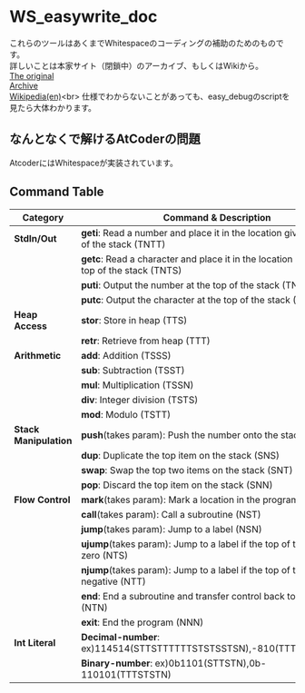 # WS_easywrite_doc
これらのツールはあくまでWhitespaceのコーディングの補助のためのものです。<br>
詳しいことは本家サイト（閉鎖中）のアーカイブ、もしくはWikiから。<br>
[The original](http://compsoc.dur.ac.uk/whitespace/tutorial.php)<br>[Archive](https://web.archive.org/web/20150618184706/http://compsoc.dur.ac.uk/whitespace/tutorial.php)<br>
[Wikipedia(en)](http://compsoc.dur.ac.uk/whitespace/tutorial.php](https://en.wikipedia.org/wiki/Whitespace_(programming_language)))<br>
仕様でわからないことがあっても、easy_debugのscriptを見たら大体わかります。<br>
## なんとなくで解けるAtCoderの問題
AtcoderにはWhitespaceが実装されています。

## Command Table
| Category | Command & Description |
|----------|----------------------|
| **StdIn/Out** | **geti**: Read a number and place it in the location given by the top of the stack (TNTT) |
| | **getc**: Read a character and place it in the location given by the top of the stack (TNTS) |
| | **puti**: Output the number at the top of the stack (TNST) |
| | **putc**: Output the character at the top of the stack (TNSS) |
| **Heap Access** | **stor**: Store in heap (TTS) |
| | **retr**: Retrieve from heap (TTT) |
| **Arithmetic** | **add**: Addition (TSSS) |
| | **sub**: Subtraction (TSST) |
| | **mul**: Multiplication (TSSN) |
| | **div**: Integer division (TSTS) |
| | **mod**: Modulo (TSTT) |
| **Stack Manipulation** | **push**(takes param): Push the number onto the stack (SS) |
| | **dup**: Duplicate the top item on the stack (SNS) |
| | **swap**: Swap the top two items on the stack (SNT) |
| | **pop**: Discard the top item on the stack (SNN) |
| **Flow Control** | **mark**(takes param): Mark a location in the program (NSS) |
| | **call**(takes param): Call a subroutine (NST) |
| | **jump**(takes param): Jump to a label (NSN) |
| | **ujump**(takes param): Jump to a label if the top of the stack is zero (NTS) |
| | **njump**(takes param): Jump to a label if the top of the stack is negative (NTT) |
| | **end**: End a subroutine and transfer control back to the caller (NTN) |
| | **exit**: End the program (NNN) |
| **Int Literal** | **Decimal-number**: ex)114514(STTSTTTTTTSTSTSSTSN),-810(TTTSSTSTSTSN)|
||**Binary-number**: ex)0b1101(STTSTN),0b-110101(TTTSTSTN)|
